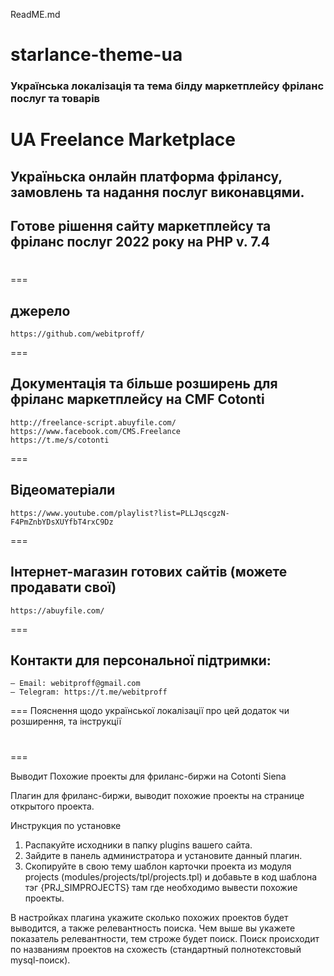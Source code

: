 ReadME.md
# starlance-theme-ua
### Українська локалізація та тема білду маркетплейсу фріланс послуг та товарів
# UA Freelance Marketplace
## Україньска онлайн платформа фрілансу, замовлень та надання послуг виконавцями. 
## Готове рішення сайту маркетплейсу та фріланс послуг 2022 року на PHP v. 7.4
# 


===
## джерело
	https://github.com/webitproff/
===
## Документація та більше розширень для фріланс маркетплейсу на CMF Cotonti
	http://freelance-script.abuyfile.com/
	https://www.facebook.com/CMS.Freelance
	https://t.me/s/cotonti
===
## Вiдеоматеріали
	https://www.youtube.com/playlist?list=PLLJqscgzN-F4PmZnbYDsXUYfbT4rxC9Dz
===
## Інтернет-магазин готових сайтів (можете продавати свої)
	https://abuyfile.com/
===
## Контакти для персональної підтримки:
	— Email: webitproff@gmail.com
	— Telegram: https://t.me/webitproff
===
Пояснення щодо української локалізації про цей додаток чи розширення, та інструкції 

# 
===


Выводит Похожие проекты для фриланс-биржи на Cotonti Siena

Плагин для фриланс-биржи, выводит похожие проекты на странице открытого проекта.

Инструкция по установке

1. Распакуйте исходники в папку plugins вашего сайта.
2. Зайдите в панель администратора и установите данный плагин.
3. Скопируйте в свою тему шаблон карточки проекта из модуля projects (modules/projects/tpl/projects.tpl) и добавьте в код шаблона тэг {PRJ_SIMPROJECTS} там где необходимо вывести похожие проекты.

В настройках плагина укажите сколько похожих проектов будет выводится, а также релевантность поиска. Чем выше вы укажете показатель релевантности, тем строже будет поиск. Поиск происходит по названиям проектов на схожесть (стандартный полнотекстовый mysql-поиск).
